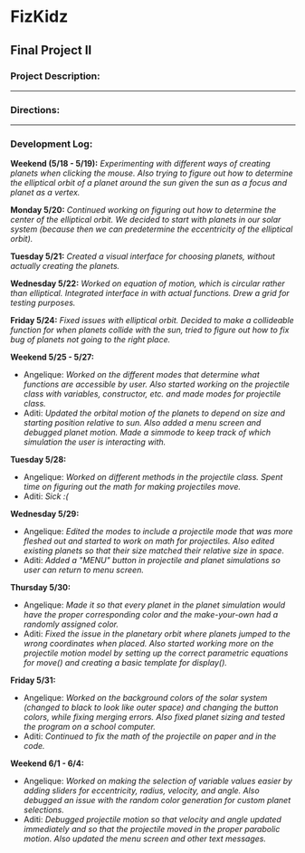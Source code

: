 # FizKidz
## Final Project II

### Project Description:

--------------------
### Directions:

--------------------
### Development Log:
**Weekend (5/18 - 5/19):**
*Experimenting with different ways of creating planets when clicking the mouse. Also trying to figure out how to determine the elliptical orbit of a planet around the sun given the sun as a focus and planet as a vertex.*

**Monday 5/20:**
*Continued working on figuring out how to determine the center of the elliptical orbit. We decided to start with planets in our solar system (because then we can predetermine the eccentricity of the elliptical orbit).*

**Tuesday 5/21:**
*Created a visual interface for choosing planets, without actually creating the planets.*

**Wednesday 5/22:**
*Worked on equation of motion, which is circular rather than elliptical. Integrated interface in with actual functions. Drew a grid for testing purposes.*

**Friday 5/24:**
*Fixed issues with elliptical orbit. Decided to make a collideable function for when planets collide with the sun, tried to figure out how to fix bug of planets not going to the right place.*

**Weekend 5/25 - 5/27:**
* Angelique: *Worked on the different modes that determine what functions are accessible by user. Also started working on the projectile class with variables, constructor, etc. and made modes for projectile class.*
* Aditi: *Updated the orbital motion of the planets to depend on size and starting position relative to sun. Also added a menu screen and debugged planet motion. Made a simmode to keep track of which simulation the user is interacting with.*

**Tuesday 5/28:**
* Angelique: *Worked on different methods in the projectile class. Spent time on figuring out the math for making projectiles move.*
* Aditi: *Sick :(*

**Wednesday 5/29:**
* Angelique: *Edited the modes to include a projectile mode that was more fleshed out and started to work on math for projectiles. Also edited existing planets so that their size matched their relative size in space.*
* Aditi: *Added a "MENU" button in projectile and planet simulations so user can return to menu screen.*

**Thursday 5/30:**
* Angelique: *Made it so that every planet in the planet simulation would have the proper corresponding color and the make-your-own had a randomly assigned color.*
* Aditi: *Fixed the issue in the planetary orbit where planets jumped to the wrong coordinates when placed. Also started working more on the projectile motion model by setting up the correct parametric equations for move() and creating a basic template for display().*

**Friday 5/31:**
* Angelique: *Worked on the background colors of the solar system (changed to black to look like outer space) and changing the button colors, while fixing merging errors. Also fixed planet sizing and tested the program on a school computer.*
* Aditi: *Continued to fix the math of the projectile on paper and in the code.* 

**Weekend 6/1 - 6/4:**
* Angelique: *Worked on making the selection of variable values easier by adding sliders for eccentricity, radius, velocity, and angle. Also debugged an issue with the random color generation for custom planet selections.*
* Aditi: *Debugged projectile motion so that velocity and angle updated immediately and so that the projectile moved in the proper parabolic motion. Also updated the menu screen and other text messages.*
